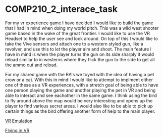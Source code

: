 # COMP210_2_interace_task

For my vr experience game I have decided I would like to build the game that I had in mind when doing my world pitch. This was a wild west shooter game based in the wake of the great frontier. I would like to use the VR Headset to help the user see and look around. On top of this I would like to take the Vive sensors and attach one to a western styled gun, like a revolver, and use this to let the player aim and shoot. The main feature I have in mind is when the player turns the gun on its side sharply it would reload similar to in westerns where they flick the gun to the side to get all the ammo out and reload.

For my shared game with the BA's we toyed with the idea of having a pet crow or a cat. With this in mind I would like to attempt to implment either one of these as a VR experiences, with a stretch goal of being able to have one person playing the game and another playing the pet in VR and being able to interact and see eachother in the same game. I think using the bird to fly around above the map would be very interesting and opens up the player to find various secret areas. I would also like to be able to pick up certain things as the bird offering another form of help to the main player.

[VR Emulation](https://developers.immerseum.io/)

[Flying in VR](https://www.youtube.com/watch?v=cKFcqBQ_lIM)
